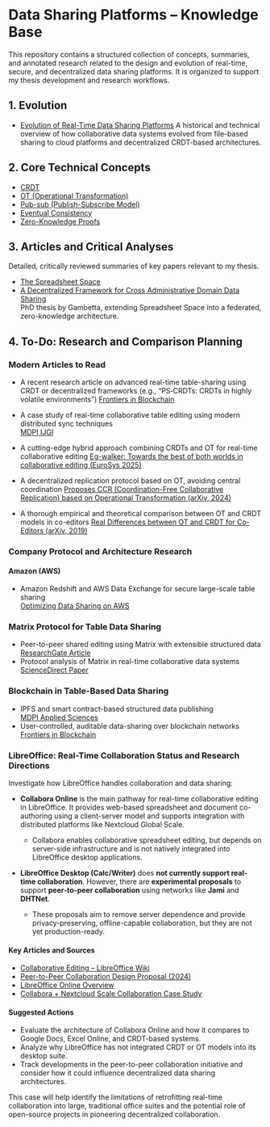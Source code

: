 # Data Sharing Platforms – Knowledge Base

This repository contains a structured collection of concepts, summaries, and annotated research related to the design and evolution of real-time, secure, and decentralized data sharing platforms. It is organized to support my thesis development and research workflows.

## 1. Evolution

- [Evolution of Real-Time Data Sharing Platforms](./Data%20Sharing%20Platforms/Evolution%20of%20Real-Time%20Data%20Sharing%20Platforms.md)
A historical and technical overview of how collaborative data systems evolved from file-based sharing to cloud platforms and decentralized CRDT-based architectures.

## 2. Core Technical Concepts

- [CRDT](./Data%20Sharing%20Platforms/Terms/CRDT.md)  
- [OT (Operational Transformation)](./Data%20Sharing%20Platforms/Terms/OT.md)  
- [Pub-sub (Publish-Subscribe Model)](./Data%20Sharing%20Platforms/Terms/Pub-sub.md)  
- [Eventual Consistency](./Data%20Sharing%20Platforms/Terms/Eventual%20Consistency.md)  
- [Zero-Knowledge Proofs](./Data%20Sharing%20Platforms/Terms/Zero-Knowledge%20Proofs.md)  

## 3. Articles and Critical Analyses

Detailed, critically reviewed summaries of key papers relevant to my thesis.

- [The Spreadsheet Space](./Data%20Sharing%20Platforms/articles/The%20Spreadsheet%20Space)  
- [A Decentralized Framework for Cross Administrative Domain Data Sharing](./Data%20Sharing%20Platforms/articles/A%20Decentralized%20Framework%20for%20Cross%20Administrative)  
PhD thesis by Gambetta, extending Spreadsheet Space into a federated, zero-knowledge architecture.

## 4. To-Do: Research and Comparison Planning

### Modern Articles to Read

- A recent research article on advanced real-time table-sharing using CRDT or decentralized frameworks (e.g., “PS‑CRDTs: CRDTs in highly volatile environments”)
  [Frontiers in Blockchain](https://www.frontiersin.org/journals/blockchain/articles/10.3389/fbloc.2020.497985/full)  

- A case study of real-time collaborative table editing using modern distributed sync techniques  
  [MDPI IJGI](https://www.mdpi.com/2220-9964/13/12/441)

- A cutting-edge hybrid approach combining CRDTs and OT for real-time collaborative editing
  [Eg-walker: Towards the best of both worlds in collaborative editing (EuroSys 2025)](https://arxiv.org/abs/2409.14252)

- A decentralized replication protocol based on OT, avoiding central coordination
  [Proposes CCR (Coordination-Free Collaborative Replication) based on Operational Transformation (arXiv, 2024)](https://arxiv.org/abs/2409.09934)

- A thorough empirical and theoretical comparison between OT and CRDT models in co-editors
  [Real Differences between OT and CRDT for Co-Editors (arXiv, 2019)](https://arxiv.org/abs/1810.02137)

### Company Protocol and Architecture Research

#### Amazon (AWS)

- Amazon Redshift and AWS Data Exchange for secure large-scale table sharing  
  [Optimizing Data Sharing on AWS](https://www.cloudthat.com/resources/blog/optimizing-data-sharing-strategies-with-amazon-redshift-data-sharing/)

### Matrix Protocol for Table Data Sharing

- Peer-to-peer shared editing using Matrix with extensible structured data  
  [ResearchGate Article](https://www.researchgate.net/publication/310212186_Near_Real-Time_Peer-to-Peer_Shared_Editing_on_Extensible_Data_Types)  
- Protocol analysis of Matrix in real-time collaborative data systems  
  [ScienceDirect Paper](https://www.sciencedirect.com/science/article/pii/S2666281721000159)

### Blockchain in Table-Based Data Sharing

- IPFS and smart contract-based structured data publishing  
  [MDPI Applied Sciences](https://www.mdpi.com/2076-3417/14/16/6940)  
- User-controlled, auditable data-sharing over blockchain networks  
  [Frontiers in Blockchain](https://www.frontiersin.org/journals/blockchain/articles/10.3389/fbloc.2020.497985/full)

### LibreOffice: Real-Time Collaboration Status and Research Directions

Investigate how LibreOffice handles collaboration and data sharing:

- **Collabora Online** is the main pathway for real-time collaborative editing in LibreOffice. It provides web-based spreadsheet and document co-authoring using a client-server model and supports integration with distributed platforms like Nextcloud Global Scale.
  - Collabora enables collaborative spreadsheet editing, but depends on server-side infrastructure and is not natively integrated into LibreOffice desktop applications.

- **LibreOffice Desktop (Calc/Writer)** does **not currently support real-time collaboration**. However, there are **experimental proposals** to support **peer-to-peer collaboration** using networks like **Jami** and **DHTNet**.
  - These proposals aim to remove server dependence and provide privacy-preserving, offline-capable collaboration, but they are not yet production-ready.

#### Key Articles and Sources

- [Collaborative Editing – LibreOffice Wiki](https://wiki.documentfoundation.org/Collaborative_Editing)
- [Peer-to-Peer Collaboration Design Proposal (2024)](https://design.blog.documentfoundation.org/2024/07/17/peer-to-peer-collaboration-with-libreoffice/)
- [LibreOffice Online Overview](https://wiki.documentfoundation.org/Development/LibreOffice_Online)
- [Collabora + Nextcloud Scale Collaboration Case Study](https://www.collaboraonline.com/blog/nextcloud-and-collabora-scale-real-time-collaboration-to-hundreds-of-millions-of-users/)

#### Suggested Actions

- Evaluate the architecture of Collabora Online and how it compares to Google Docs, Excel Online, and CRDT-based systems.
- Analyze why LibreOffice has not integrated CRDT or OT models into its desktop suite.
- Track developments in the peer-to-peer collaboration initiative and consider how it could influence decentralized data sharing architectures.

This case will help identify the limitations of retrofitting real-time collaboration into large, traditional office suites and the potential role of open-source projects in pioneering decentralized collaboration.
